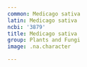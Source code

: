 ```yaml
---
common: Medicago sativa
latin: Medicago sativa
ncbi: '3879'
title: Medicago sativa
group: Plants and Fungi
image: .na.character

---
```

